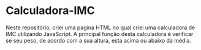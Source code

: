 # Calculadora-IMC
Neste repositório, criei uma pagina HTML no qual criei uma calculadora de IMC utilizando JavaScript. A principal função desta calculadora é verificar se seu peso, de acordo com a sua altura, esta acima ou abaixo da média.

